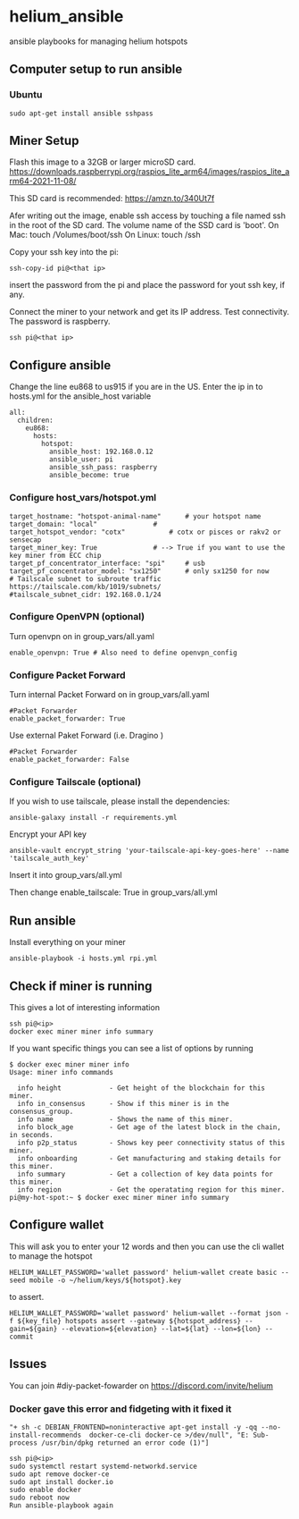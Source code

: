 # helium_ansible

ansible playbooks for managing helium hotspots

## Computer setup to run ansible

### Ubuntu

```
sudo apt-get install ansible sshpass
```

## Miner Setup

Flash this image to a 32GB or larger microSD card.
https://downloads.raspberrypi.org/raspios_lite_arm64/images/raspios_lite_arm64-2021-11-08/

This SD card is recommended: https://amzn.to/340Ut7f

Afer writing out the image, enable ssh access by touching a file named ssh in the root of the SD card. The volume name of the SSD card is 'boot'.
On Mac: touch /Volumes/boot/ssh
On Linux: touch <mount point>/ssh

Copy your ssh key into the pi:  
  
```
ssh-copy-id pi@<that ip>
```  
insert the password from the pi and place the password for yout ssh key, if any.
  
  
Connect the miner to your network and get its IP address. Test connectivity. The password is raspberry.
```
ssh pi@<that ip>
```

## Configure ansible

Change the line eu868 to us915 if you are in the US. Enter the ip in to hosts.yml for the ansible_host variable 
```
all:
  children:
    eu868:
      hosts:
        hotspot:
          ansible_host: 192.168.0.12
          ansible_user: pi
          ansible_ssh_pass: raspberry
          ansible_become: true
```

### Configure host_vars/hotspot.yml

```
target_hostname: "hotspot-animal-name"		# your hotspot name
target_domain: "local"				# 
target_hotspot_vendor: "cotx"			# cotx or pisces or rakv2 or sensecap
target_miner_key: True				# --> True if you want to use the key miner from ECC chip
target_pf_concentrator_interface: "spi"		# usb
target_pf_concentrator_model: "sx1250"		# only sx1250 for now
# Tailscale subnet to subroute traffic https://tailscale.com/kb/1019/subnets/
#tailscale_subnet_cidr: 192.168.0.1/24
```

### Configure OpenVPN (optional)

Turn openvpn on in group_vars/all.yaml
```
enable_openvpn: True # Also need to define openvpn_config
```

### Configure Packet Forward
 
Turn internal Packet Forward on in group_vars/all.yaml
  
```  
#Packet Forwarder
enable_packet_forwarder: True
```  

Use external Paket Forward (i.e. Dragino )
    
```  
#Packet Forwarder
enable_packet_forwarder: False
```  
 
### Configure Tailscale (optional)

If you wish to use tailscale, please install the dependencies:
```
ansible-galaxy install -r requirements.yml
```

Encrypt your API key
```
ansible-vault encrypt_string 'your-tailscale-api-key-goes-here' --name 'tailscale_auth_key'
```

Insert it into group_vars/all.yml

Then change enable_tailscale: True in group_vars/all.yml

## Run ansible

Install everything on your miner
```
ansible-playbook -i hosts.yml rpi.yml
```

## Check if miner is running

This gives a lot of interesting information
```
ssh pi@<ip>
docker exec miner miner info summary
```

If you want specific things you can see a list of options by running
```
$ docker exec miner miner info
Usage: miner info commands

  info height            - Get height of the blockchain for this miner.
  info in_consensus      - Show if this miner is in the consensus_group.
  info name              - Shows the name of this miner.
  info block_age         - Get age of the latest block in the chain, in seconds.
  info p2p_status        - Shows key peer connectivity status of this miner.
  info onboarding        - Get manufacturing and staking details for this miner.
  info summary           - Get a collection of key data points for this miner.
  info region            - Get the operatating region for this miner.
pi@my-hot-spot:~ $ docker exec miner miner info summary

```

## Configure wallet

This will ask you to enter your 12 words and then you can use the cli wallet to manage the hotspot
```
HELIUM_WALLET_PASSWORD='wallet password' helium-wallet create basic --seed mobile -o ~/helium/keys/${hotspot}.key
```

to assert.
```
HELIUM_WALLET_PASSWORD='wallet password' helium-wallet --format json -f ${key_file} hotspots assert --gateway ${hotspot_address} --gain=${gain} --elevation=${elevation} --lat=${lat} --lon=${lon} --commit
```

## Issues

You can join #diy-packet-fowarder on https://discord.com/invite/helium


### Docker gave this error and fidgeting with it fixed it

```
"+ sh -c DEBIAN_FRONTEND=noninteractive apt-get install -y -qq --no-install-recommends  docker-ce-cli docker-ce >/dev/null", "E: Sub-process /usr/bin/dpkg returned an error code (1)"]
```

```
ssh pi@<ip>
sudo systemctl restart systemd-networkd.service
sudo apt remove docker-ce
sudo apt install docker.io
sudo enable docker
sudo reboot now
Run ansible-playbook again
```
